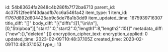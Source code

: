 id: 54b83634fa2848c4b286fb7f72ba6713
parent_id: 4c37512fee6f43daadfb7cc6a5461a42
item_type: 1
item_id: f1767d892d604425ab9c5de78a1b3dd9
item_updated_time: 1675939716307
title_diff: "[]"
body_diff: "[{\"diffs\":[[1,\"\\\n\\\n\"],[0,\"Stripboa\"]],\"start1\":0,\"start2\":0,\"length1\":8,\"length2\":10}]"
metadata_diff: {"new":{},"deleted":[]}
encryption_cipher_text: 
encryption_applied: 0
updated_time: 2023-02-09T10:48:37.105Z
created_time: 2023-02-09T10:48:37.105Z
type_: 13